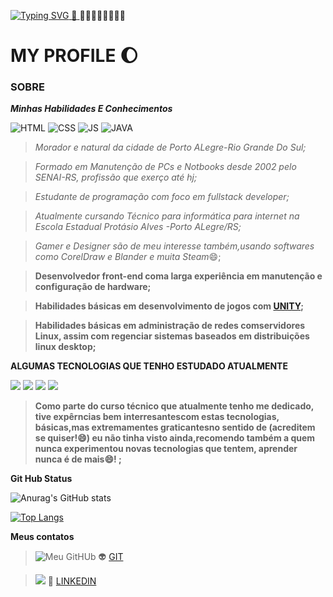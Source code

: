 
<a href="https://git.io/typing-svg" target="_blank" rel="nofollow noopner noreferrer"><img src="https://readme-typing-svg.demolab.com?font=Fira+Code&size=44&height=100&duration=1600&pause=1000&color=1f4be&width=950&lines=Seja+bem-vindo!+;Um+pouco+sobre...;+meu+perfil+pessoal+e+profissional!" alt="Typing SVG" /> :stars: </a> <a>:stars:</a><a>:stars:</a><a>:stars:</a><a>:stars:</a><a>:stars:</a><a>:stars:</a><a>:stars:</a><a>:stars:</a>



# MY PROFILE  :moon:


### SOBRE  ###

_**Minhas Habilidades E Conhecimentos**_

![HTML](https://img.shields.io/badge/HTML-orange)
![CSS](https://img.shields.io/badge/CSS-blue)
![JS](https://img.shields.io/badge/JS-yellow)
![JAVA](https://img.shields.io/badge/JAVA-red)




> _Morador e natural da cidade de Porto ALegre-Rio Grande Do Sul;_

> _Formado em Manutenção de PCs e Notbooks desde 2002 pelo SENAI-RS, profissão que exerço até hj;_


> _Estudante de programação com foco em fullstack developer;_


> _Atualmente cursando Técnico para informática para internet na Escola Estadual Protásio Alves -Porto ALegre/RS;_

 > _Gamer e Designer são de meu interesse também,usando softwares como CorelDraw e Blander e muita Steam_:smile:;

>__Desenvolvedor front-end coma larga experiência em manutenção e configuração de hardware;__

>__Habilidades básicas em desenvolvimento de jogos com [UNITY](https://unity.com/pt);__

>__Habilidades básicas em administração de redes comservidores Linux, assim com regenciar sistemas baseados em distribuições linux desktop;__



__**ALGUMAS TECNOLOGIAS QUE TENHO ESTUDADO ATUALMENTE**__

![](https://img.shields.io/badge/PHP-8.1.3-blue)
![](https://img.shields.io/badge/DataBase-Xhampp-white)
![](https://img.shields.io/badge/Sintaxe-SQL-brown)
![](https://img.shields.io/badge/Java-avançado-pink)

>__Como parte do curso técnico que atualmente tenho me dedicado, tive expêrncias bem interresantescom estas tecnologias, básicas,mas extremamentes graticantesno sentido de (acreditem se quiser!:smile:) eu não tinha visto ainda,recomendo também a quem nunca experimentou novas tecnologias que tentem, aprender nunca é de mais:smile:! ;__


__**Git Hub Status**__


![Anurag's GitHub stats](https://github-readme-stats.vercel.app/api?username=rafaelrss41&show_icons=true&theme=cobalt&layout=pie-vertical)


[![Top Langs](https://github-readme-stats.vercel.app/api/top-langs/?username=rafaelrss41&layout=pie&theme=cobalt)](https://github.com/rafaelrss41/github-readme-stats)


__**Meus contatos**__

>![Meu GitHUb](https://img.shields.io/badge/Meu-git-gren) :alien: [GIT](https://github.com/rafaelrss41)  

>![](https://img.shields.io/badge/Meu-linkedin-blue) :office: [LINKEDIN](https://www.linkedin.com/in/rafael-soares-87b6441a7/)